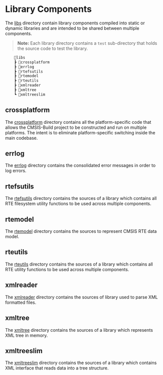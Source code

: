# Library Components

The [libs](./libs) directory contain library components compiled into
static or dynamic libraries and are intended to be shared between multiple
components.

> **Note:** Each library directory contains a `test` sub-directory that holds
the source code to test the library.

```txt
    📂libs
    ┣ 📂crossplatform
    ┣ 📂errlog
    ┣ 📂rtefsutils
    ┣ 📂rtemodel
    ┣ 📂rteutils
    ┣ 📂xmlreader
    ┣ 📂xmltree
    ┗ 📂xmltreeslim
```

## crossplatform

The [crossplatform](./crossplatform) directory contains all the
platform-specific code that allows the CMSIS-Build project to be constructed
and run on multiple platforms. The intent is to eliminate platform-specific
switching inside the main codebase.

## errlog

The [errlog](./errlog) directory contains the consolidated error messages
in order to log errors.

## rtefsutils

The [rtefsutils](./rtefsutils) directory contains the sources of a library which
contains all RTE filesystem utility functions to be used across multiple components.

## rtemodel

The [rtemodel](./rtemodel) directory contains the sources to represent CMSIS RTE
data model.

## rteutils

The [rteutils](./rteutils) directory contains the sources of a library which
contains all RTE utility functions to be used across multiple components.

## xmlreader

The [xmlreader](./xmlreader) directory contains the sources of library used to parse
XML formatted files.

## xmltree

The [xmltree](./xmltree) directory contains the sources of a library which
represents XML tree in memory.

## xmltreeslim

The [xmltreeslim](./xmltreeslim) directory contains the sources of a library which
contains XML interface that reads data into a tree structure.
